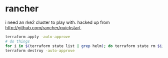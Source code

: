 # rancher

i need an rke2 cluster to play with. hacked up from
http://github.com/rancher/quickstart.

```bash
terraform apply -auto-approve
# do things
for i in $(terraform state list | grep helm); do terraform state rm $i; done
terraform destroy -auto-approve
```
